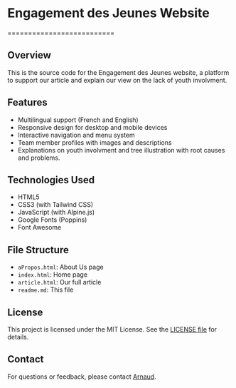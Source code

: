 

# Engagement des Jeunes Website
==========================

## Overview

This is the source code for the Engagement des Jeunes website, a platform to support our article and explain our view on the lack of youth involvment.

## Features

* Multilingual support (French and English)
* Responsive design for desktop and mobile devices
* Interactive navigation and menu system
* Team member profiles with images and descriptions
* Explanations on youth involvment and tree illustration with root causes and problems.

## Technologies Used

* HTML5
* CSS3 (with Tailwind CSS)
* JavaScript (with Alpine.js)
* Google Fonts (Poppins)
* Font Awesome

## File Structure

* `aPropos.html`: About Us page
* `index.html`: Home page
* `article.html`: Our full article
* `readme.md`: This file

## License

This project is licensed under the MIT License. See the [LICENSE file](LICENSE) for details.

## Contact

For questions or feedback, please contact [Arnaud](mailto:godeta61@gmail.com).